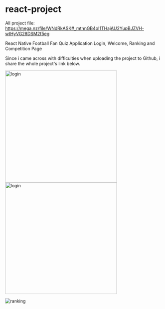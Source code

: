 # react-project
All project file: https://mega.nz/file/WNdRkASK#_mtnnGB4oI1THajAU2YupBJZVH-wtHyVG28DSM2f5eg
<p>React Native Football Fan Quiz Application Login, Welcome, Ranking and Competition Page </p>
<p>Since i came across with difficulties when uploading the project to Github, i share the whole project's link below. </p>

<img width="358" alt="login" src="https://user-images.githubusercontent.com/50373019/139555509-3dd90acb-6ef8-429b-b4b2-4e0f77e9c540.png">
<img width="358" alt="login" src="https://user-images.githubusercontent.com/50373019/139555628-77c12f97-9b21-425a-9eab-13d86d09ac02.jpg">


![ranking](https://user-images.githubusercontent.com/50373019/139555683-b6b43efb-2ded-46b4-9406-f9fde1cee7ca.jpg)
